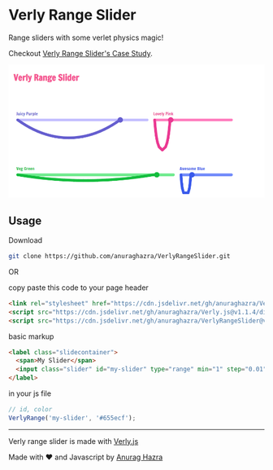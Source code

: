 # Verly Range Slider

Range sliders with some verlet physics magic!

Checkout [Verly Range Slider's Case Study](https://anuraghazra.github.io/case-studies/verly-range-slider).

![Verly Range Slider](./assets/screenshot.png)

## Usage

Download

```bash
git clone https://github.com/anuraghazra/VerlyRangeSlider.git
```

OR

copy paste this code to your page header

```html
<link rel="stylesheet" href="https://cdn.jsdelivr.net/gh/anuraghazra/VerlyRangeSlider@v1.0.2/src/style.css" />
<script src="https://cdn.jsdelivr.net/gh/anuraghazra/Verly.js@v1.1.4/dist/verly.bundle.js"></script>
<script src="https://cdn.jsdelivr.net/gh/anuraghazra/VerlyRangeSlider@v1.0.2/src/VerlyRange.js"></script>
```

basic markup

```html
<label class="slidecontainer">
  <span>My Slider</span>
  <input class="slider" id="my-slider" type="range" min="1" step="0.01" max="100" value="20" />
</label>
```

in your js file

```javascript
// id, color
VerlyRange('my-slider', '#655ecf');
```

---

Verly range slider is made with [Verly.js](https://github.com/anuraghazra/Verly.js)

Made with :heart: and Javascript by [Anurag Hazra](http://anuraghazra.github.io)


